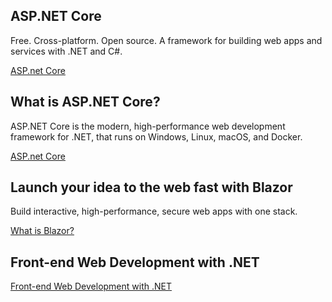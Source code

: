 ## ASP.NET Core
Free. Cross-platform. Open source.
A framework for building web apps and services with .NET and C#.

[ASP.net Core](https://dotnet.microsoft.com/en-us/apps/aspnet)

## What is ASP.NET Core?
ASP.NET Core is the modern, high-performance web development framework for .NET, that runs on Windows, Linux, macOS, and Docker.

[ASP.net Core](https://dotnet.microsoft.com/en-us/learn/aspnet/what-is-aspnet-core)


## Launch your idea to the web fast with Blazor
Build interactive, high-performance, secure web apps with one stack.

[What is Blazor?](https://dotnet.microsoft.com/en-us/apps/aspnet/web-apps/blazor)


## Front-end Web Development with .NET
[Front-end Web Development with .NET](https://www.youtube.com/playlist?list=PLdo4fOcmZ0oXNZX1Q8rB-5xgTSKR8qA5k)